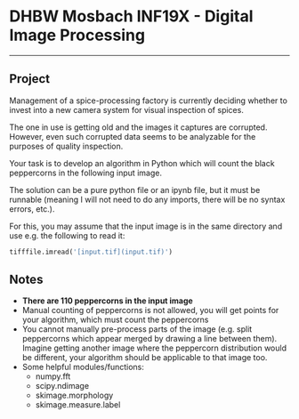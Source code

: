 # DHBW Mosbach INF19X - Digital Image Processing

---

## Project

Management of a spice-processing factory is currently deciding whether to invest into a new camera system for visual inspection of spices.

The one in use is getting old and the images it captures are corrupted. However, even such corrupted data seems to be analyzable for the purposes of quality inspection.

Your task is to develop an algorithm in Python which will count the black peppercorns in the following input image.

The solution can be a pure python file or an ipynb file, but it must be runnable (meaning I will not need to do any imports, there will be no syntax errors, etc.).

For this, you may assume that the input image is in the same directory and use e.g. the following to read it:

```python
tifffile.imread('[input.tif](input.tif)')
```

## Notes

- **There are 110 peppercorns in the input image**
- Manual counting of peppercorns is not allowed, you will get points for your algorithm, which must count the peppercorns
- You cannot manually pre-process parts of the image (e.g. split peppercorns which appear merged by drawing a line between them). Imagine getting another image where the peppercorn distribution would be different, your algorithm should be applicable to that image too.
- Some helpful modules/functions:
  - numpy.fft
  - scipy.ndimage
  - skimage.morphology
  - skimage.measure.label